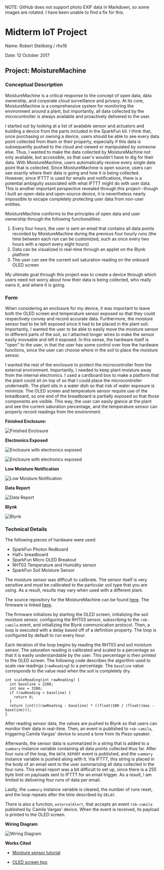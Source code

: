 NOTE: GitHub does not support photo EXIF data in Markdown, so some images are rotated. I have been unable to find a fix for this.

# Midterm IoT Project

Name: Robert Steilberg / rhs16

Date: 12 October 2017

## Project: MoistureMachine


### Conceptual Description

MoistureMachine is a critical response to the concept of open data, data ownership, and corporate cloud surveillance and privacy. At its core, MoistureMachine is a comprehensive system for monitoring the environment around a plant, but importantly, all data collected by the microcontroller is always available and proactively delivered to the user.

I started out by looking at a list of available sensor and actuators and building a device from the parts included in the SparkFun kit. I think that, once purchasing or owning a device, users should be able to see every data point collected from them or their property, especially if this data is subsequently pushed to the cloud and viewed or manipulated by someone else. Thus, I wanted to make the data collected by MoistureMachine not only available, but accessible, so that user's wouldn't have to dig for their data. With MoistureMachine, users automatically receive every single data point that is collected. Since MoistureMachine is open source, users can see exactly where their data is going and how it is being collected. However, since IFTTT is used for emails and notifications, there is a potential ambiguity associated with what IFTTT might do with user data. This is another important perspective revealed through this project--though I built an open-data and open-source device, it is nevertheless nearly impossible to escape completely protecting user data from non-user entities.

MoistureMachine conforms to the principles of open data and user ownership through the following functionalities:

1. Every four hours, the user is sent an email that contains all data points recorded by MoistureMachine during the previous four hourly runs (the time between each run can be customized, such as once every two hours with a report every eight hours)
2. Data can be visualized in real-time through an applet on the Blynk platform
3. The user can see the current soil saturation reading on the onboard OLED screen

My ultimate goal through this project was to create a device through which users need not worry about how their data is being collected, who really owns it, and where it is going.


### Form

When considering an enclosure for my device, it was important to leave both the OLED screen and temperature sensor exposed so that they could respectively convey and record accurate data. Furthermore, the moisture sensor had to be left exposed since it had to be placed in the plant soil. Importantly, I wanted the user to be able to easily move the moisture sensor to different parts of the soil, so I attached longer wires to make the sensor easily moveable and left it exposed. In this sense, the hardware itself is "open" to the user, in that the user has some control over how the hardware functions, since the user can choose where in the soil to place the moisture sensor.

I wanted the rest of the enclosure to protect the microcontroller from the external environment. Importantly, I needed to keep plant moisture away from the internal electronics. I used a cardboard box to make a platform that the plant could sit on top of so that I could place the microcontroller underneath. The plant sits in a water dish so that risk of water exposure is minimize. The OLED screen and temperature sensor require use of the breadboard, so one end of the breadboard is partially exposed so that those components are visible. This way, the user can easily glance at the plant and see the current saturation percentage, and the temperature sensor can properly record readings from the environment.

**Finished Enclosure:**

![Finished Enclosure](enclosure.jpg)

**Electronics Exposed**

![Enclosure with electronics exposed](device.jpg)

![Enclosure with electronics exposed](device2.jpg)

**Low Moisture Notification**

![Low Moisture Notification](notification.png)

**Data Report**

![Data Report](report.png)

**Blynk**

![Blynk](blynk.png)


### Technical Details

The following pieces of hardware were used:

* SparkFun Photon Redboard
* Half+ breadboard
* SparkFun Micro OLED Breakout
* RHT03 Temperature and Humidity sensor
* SparkFun Soil Moisture Sensor

The moisture sensor was difficult to calibrate. The sensor itself is very sensitive and must be calibrated to the particular soil type that you are using. As a result, results may vary when used with a different plant.

The source repository for the MoistureMachine can be found [here](https://github.com/robertsteilberg/MoistureMachine). The firmware is linked [here](https://github.com/robertsteilberg/MoistureMachine/blob/master/src/MoistureMachine.ino).

The firmware initializes by starting the OLED screen, initializing the soil moisture sensor, configuring the RHT03 sensor, subscribing to the `rob-camila` event, and initializing the Blynk communication protocol. Then, a loop is executed with a delay based off of a definition property. The loop is configured by default to run every hour.

Each iteration of the loop begins by reading the RHT03 and soil moisture sensor. The saturation reading is calibrated and scaled to a percentage so that it is easily understandable by the user. This percentage is then printed to the OLED screen. The following code describes the algorithm used to scale raw readings (`rawReading`) to a percentage. The `baseline` value corresponds to the value read when the soil is completely dry.

```
int scaleReading(int rawReading) {
  int baseline = 2200;
  int max = 3300;
  if (rawReading < baseline) {
    return 0;
  }
  return (int)((rawReading - baseline) * ((float)100 / (float)(max - baseline)));
}
```

After reading sensor data, the values are pushed to Blynk so that users can monitor their data in real-time. Then, an event is published to `rob-camila`, triggering Camila Vargas' device to sound a tone from its Piezo speaker.

Afterwards, the sensor data is summarized in a string that is added to a `summary` instance variable containing all data points collected thus far. After four runs of the loop, the `DATA_REPORT` event is published, and the `summary` instance variable is pushed along with it. Via IFTTT, this string is placed in the body of an email sent to the user summarizing all data collected in the four runs. This email report was a bit difficult to set up, since there is a 255 byte limit on payloads sent to IFTTT for an email trigger. As a result, I am limited to delivering four runs of data per email.

Lastly, the `summary` instance variable is cleared, the number of runs reset, and the loop repeats after the time described by `DELAY`.

There is also a function, `externalAlert`, that accepts an event `rob-camila` published by Camila Vargas' device. When the event is received, its payload is printed to the OLED screen.

**Wiring Diagram**

![Wiring Diagram](wiring_diagram.jpg)

**Works Cited**

* [Moisture sensor tutorial](https://learn.sparkfun.com/tutorials/soil-moisture-sensor-hookup-guide)

* [OLED screen tips](https://learn.sparkfun.com/tutorials/sparkfun-inventors-kit-for-photon-experiment-guide/experiment-10-pong)
